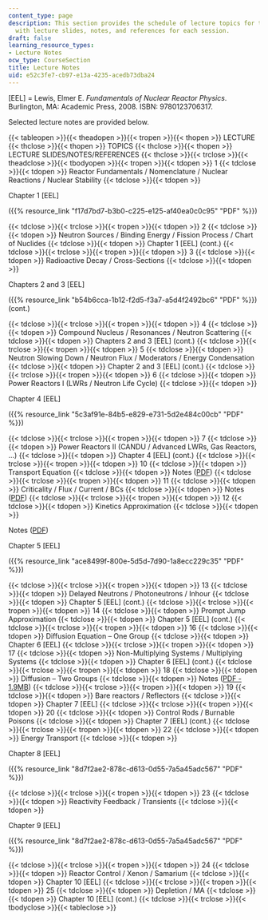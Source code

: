 ```yaml
---
content_type: page
description: This section provides the schedule of lecture topics for the course along
  with lecture slides, notes, and references for each session.
draft: false
learning_resource_types:
- Lecture Notes
ocw_type: CourseSection
title: Lecture Notes
uid: e52c3fe7-cb97-e13a-4235-acedb73dba24
---
```

\[EEL\] = Lewis, Elmer E. *Fundamentals of Nuclear Reactor Physics*. Burlington, MA: Academic Press, 2008. ISBN: 9780123706317.

Selected lecture notes are provided below.

{{< tableopen >}}{{< theadopen >}}{{< tropen >}}{{< thopen >}}
LECTURE
{{< thclose >}}{{< thopen >}}
TOPICS
{{< thclose >}}{{< thopen >}}
LECTURE SLIDES/NOTES/REFERENCES
{{< thclose >}}{{< trclose >}}{{< theadclose >}}{{< tbodyopen >}}{{< tropen >}}{{< tdopen >}}
1
{{< tdclose >}}{{< tdopen >}}
Reactor Fundamentals / Nomenclature / Nuclear Reactions / Nuclear Stability
{{< tdclose >}}{{< tdopen >}}

Chapter 1 \[EEL\]

({{% resource_link "f17d7bd7-b3b0-c225-e125-af40ea0c0c95" "PDF" %}})

{{< tdclose >}}{{< trclose >}}{{< tropen >}}{{< tdopen >}}
2
{{< tdclose >}}{{< tdopen >}}
Neutron Sources / Binding Energy / Fission Process / Chart of Nuclides
{{< tdclose >}}{{< tdopen >}}
Chapter 1 \[EEL\] (cont.)
{{< tdclose >}}{{< trclose >}}{{< tropen >}}{{< tdopen >}}
3
{{< tdclose >}}{{< tdopen >}}
Radioactive Decay / Cross-Sections
{{< tdclose >}}{{< tdopen >}}

Chapters 2 and 3 \[EEL\]

({{% resource_link "b54b6cca-1b12-f2d5-f3a7-a5d4f2492bc6" "PDF" %}}) (cont.)

{{< tdclose >}}{{< trclose >}}{{< tropen >}}{{< tdopen >}}
4
{{< tdclose >}}{{< tdopen >}}
Compound Nucleus / Resonances / Neutron Scattering
{{< tdclose >}}{{< tdopen >}}
Chapters 2 and 3 \[EEL\] (cont.)
{{< tdclose >}}{{< trclose >}}{{< tropen >}}{{< tdopen >}}
5
{{< tdclose >}}{{< tdopen >}}
Neutron Slowing Down / Neutron Flux / Moderators / Energy Condensation
{{< tdclose >}}{{< tdopen >}}
Chapter 2 and 3 \[EEL\] (cont.)
{{< tdclose >}}{{< trclose >}}{{< tropen >}}{{< tdopen >}}
6
{{< tdclose >}}{{< tdopen >}}
Power Reactors I (LWRs / Neutron Life Cycle)
{{< tdclose >}}{{< tdopen >}}

Chapter 4 \[EEL\]

({{% resource_link "5c3af91e-84b5-e829-e731-5d2e484c00cb" "PDF" %}})

{{< tdclose >}}{{< trclose >}}{{< tropen >}}{{< tdopen >}}
7
{{< tdclose >}}{{< tdopen >}}
Power Reactors II (CANDU / Advanced LWRs, Gas Reactors, …)
{{< tdclose >}}{{< tdopen >}}
Chapter 4 \[EEL\] (cont.)
{{< tdclose >}}{{< trclose >}}{{< tropen >}}{{< tdopen >}}
10
{{< tdclose >}}{{< tdopen >}}
Transport Equation
{{< tdclose >}}{{< tdopen >}}
Notes ([PDF](https://canteach.candu.org/Content%20Library/20041802.pdf))
{{< tdclose >}}{{< trclose >}}{{< tropen >}}{{< tdopen >}}
11
{{< tdclose >}}{{< tdopen >}}
Criticality / Flux / Current / BCs
{{< tdclose >}}{{< tdopen >}}
Notes ([PDF](https://canteach.candu.org/Content%20Library/20041802.pdf))
{{< tdclose >}}{{< trclose >}}{{< tropen >}}{{< tdopen >}}
12
{{< tdclose >}}{{< tdopen >}}
Kinetics Approximation
{{< tdclose >}}{{< tdopen >}}

Notes ([PDF](https://canteach.candu.org/Content%20Library/20041802.pdf))

Chapter 5 \[EEL\]

({{% resource_link "ace8499f-800e-5d5d-7d90-1a8ecc229c35" "PDF" %}})

{{< tdclose >}}{{< trclose >}}{{< tropen >}}{{< tdopen >}}
13
{{< tdclose >}}{{< tdopen >}}
Delayed Neutrons / Photoneutrons / Inhour
{{< tdclose >}}{{< tdopen >}}
Chapter 5 \[EEL\] (cont.)
{{< tdclose >}}{{< trclose >}}{{< tropen >}}{{< tdopen >}}
14
{{< tdclose >}}{{< tdopen >}}
Prompt Jump Approximation
{{< tdclose >}}{{< tdopen >}}
Chapter 5 \[EEL\] (cont.)
{{< tdclose >}}{{< trclose >}}{{< tropen >}}{{< tdopen >}}
16
{{< tdclose >}}{{< tdopen >}}
Diffusion Equation – One Group
{{< tdclose >}}{{< tdopen >}}
Chapter 6 \[EEL\]
{{< tdclose >}}{{< trclose >}}{{< tropen >}}{{< tdopen >}}
17
{{< tdclose >}}{{< tdopen >}}
Non-Multiplying Systems / Multiplying Systems
{{< tdclose >}}{{< tdopen >}}
Chapter 6 \[EEL\] (cont.)
{{< tdclose >}}{{< trclose >}}{{< tropen >}}{{< tdopen >}}
18
{{< tdclose >}}{{< tdopen >}}
Diffusion – Two Groups
{{< tdclose >}}{{< tdopen >}}
Notes ([PDF - 1.9MB](http://canteach.candu.org/library/20041802.pdf))
{{< tdclose >}}{{< trclose >}}{{< tropen >}}{{< tdopen >}}
19
{{< tdclose >}}{{< tdopen >}}
Bare reactors / Reflectors
{{< tdclose >}}{{< tdopen >}}
Chapter 7 \[EEL\]
{{< tdclose >}}{{< trclose >}}{{< tropen >}}{{< tdopen >}}
20
{{< tdclose >}}{{< tdopen >}}
Control Rods / Burnable Poisons
{{< tdclose >}}{{< tdopen >}}
Chapter 7 \[EEL\] (cont.)
{{< tdclose >}}{{< trclose >}}{{< tropen >}}{{< tdopen >}}
22
{{< tdclose >}}{{< tdopen >}}
Energy Transport
{{< tdclose >}}{{< tdopen >}}

Chapter 8 \[EEL\]

({{% resource_link "8d7f2ae2-878c-d613-0d55-7a5a45adc567" "PDF" %}})

{{< tdclose >}}{{< trclose >}}{{< tropen >}}{{< tdopen >}}
23
{{< tdclose >}}{{< tdopen >}}
Reactivity Feedback / Transients
{{< tdclose >}}{{< tdopen >}}

Chapter 9 \[EEL\]

({{% resource_link "8d7f2ae2-878c-d613-0d55-7a5a45adc567" "PDF" %}})

{{< tdclose >}}{{< trclose >}}{{< tropen >}}{{< tdopen >}}
24
{{< tdclose >}}{{< tdopen >}}
Reactor Control / Xenon / Samarium
{{< tdclose >}}{{< tdopen >}}
Chapter 10 \[EEL\]
{{< tdclose >}}{{< trclose >}}{{< tropen >}}{{< tdopen >}}
25
{{< tdclose >}}{{< tdopen >}}
Depletion / MA
{{< tdclose >}}{{< tdopen >}}
Chapter 10 \[EEL\] (cont.)
{{< tdclose >}}{{< trclose >}}{{< tbodyclose >}}{{< tableclose >}}
